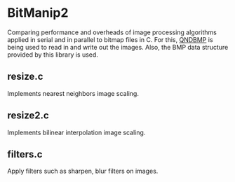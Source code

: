 # BitManip2
Comparing performance and overheads of image processing algorithms applied in serial and in parallel to bitmap files in C. For this, [QNDBMP](http://qdbmp.sourceforge.net/) is being used to read in and write out the images. Also, the BMP data structure provided by this library is used.

## resize.c
Implements nearest neighbors image scaling. 

## resize2.c 
Implements bilinear interpolation image scaling. 

## filters.c 
Apply filters such as sharpen, blur filters on images. 

